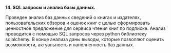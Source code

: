 <b>14. SQL запросы и анализ базы данных.</b>

Проведен анализ баз данных сведений о книгах и издателях, пользовательских обзоров и оценок книг с целью сформировать ценностное предложение для сервиса чтения книг по подписке.
Анализ проводится с помощью SQL запросов через python библиотеку sqlalchemy.
В конце анализа даны выводы, которые позволяют оценить возможности, актуальность и наполненность баз данных.
